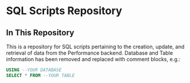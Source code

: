 # SQL Scripts Repository

## In This Repository

This is a repository for SQL scripts pertaining to the creation, update, and retrieval of data from the Performance backend. Database and Table information has been removed and replaced with comment blocks, e.g.:

```sql
USING --YOUR DATABASE
SELECT * FROM --YOUR TABLE
```
